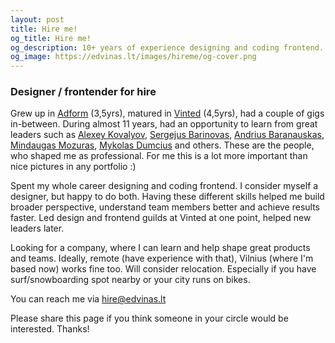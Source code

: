 ```yaml
---
layout: post
title: Hire me!
og_title: Hire me!
og_description: 10+ years of experience designing and coding frontend.
og_image: https://edvinas.lt/images/hireme/og-cover.png
---
```


### Designer / frontender for hire

Grew up in [Adform](https://adform.com) (3,5yrs), matured in [Vinted](https://vinted.com) (4,5yrs), had a couple of gigs in-between. During almost 11 years, had an opportunity to learn from great leaders such as [Alexey Kovalyov](https://www.linkedin.com/in/aleksejkovaliov/), [Sergejus Barinovas](https://www.linkedin.com/in/sergejus/), [Andrius Baranauskas](https://www.linkedin.com/in/andriusbaranauskas/), [Mindaugas Mozuras](https://www.linkedin.com/in/mindaugasmozuras/), [Mykolas Dumcius](https://www.linkedin.com/in/mykolasdumcius/) and others. These are the people, who shaped me as professional. For me this is a lot more important than nice pictures in any portfolio :)

Spent my whole career designing and coding frontend. I consider myself a designer, but happy to do both. Having these different skills helped me build broader perspective, understand team members better and achieve results faster. Led design and frontend guilds at Vinted at one point, helped new leaders later.

Looking for a company, where I can learn and help shape great products and teams. Ideally, remote (have experience with that), Vilnius (where I'm based now) works fine too. Will consider relocation. Especially if you have surf/snowboarding spot nearby or your city runs on bikes.

You can reach me via <a href="mailto:hire@edvinas.lt" class="is-highlighted">hire@edvinas.lt</a>

<p class="post__meta">
  Please share this page if you think someone in your circle would be interested. Thanks!
</p>
